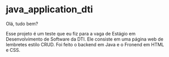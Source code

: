 # java_application_dti

Olá, tudo bem?

Esse projeto é um teste que eu fiz para a vaga de Estágio em Desenvolvimento de Software da DTI. 
Ele consiste em uma página web de lembretes estilo CRUD. Foi feito o backend em Java e o Fronend em HTML e CSS.
